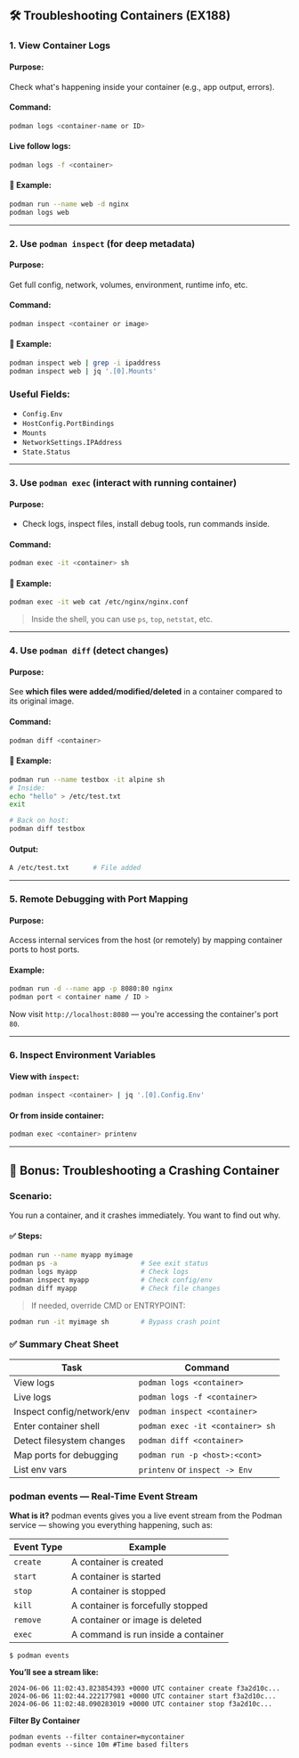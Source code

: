 

## 🛠️  Troubleshooting Containers (EX188)



###  1. View Container Logs

####  Purpose:

Check what's happening inside your container (e.g., app output, errors).

#### Command:

```bash
podman logs <container-name or ID>
```

#### Live follow logs:

```bash
podman logs -f <container>
```

#### 🧪 Example:

```bash
podman run --name web -d nginx
podman logs web
```

---

###  2. Use `podman inspect` (for deep metadata)

####  Purpose:

Get full config, network, volumes, environment, runtime info, etc.

####  Command:

```bash
podman inspect <container or image>
```

#### 🧪 Example:

```bash
podman inspect web | grep -i ipaddress
podman inspect web | jq '.[0].Mounts'
```

###  Useful Fields:

* `Config.Env`
* `HostConfig.PortBindings`
* `Mounts`
* `NetworkSettings.IPAddress`
* `State.Status`

---

### 3. Use `podman exec` (interact with running container)

####  Purpose:

* Check logs, inspect files, install debug tools, run commands inside.

####  Command:

```bash
podman exec -it <container> sh
```

#### 🧪 Example:

```bash
podman exec -it web cat /etc/nginx/nginx.conf
```

> Inside the shell, you can use `ps`, `top`, `netstat`, etc.

---

###  4. Use `podman diff` (detect changes)

####  Purpose:

See **which files were added/modified/deleted** in a container compared to its original image.

####  Command:

```bash
podman diff <container>
```

#### 🧪 Example:

```bash
podman run --name testbox -it alpine sh
# Inside:
echo "hello" > /etc/test.txt
exit

# Back on host:
podman diff testbox
```

####  Output:

```bash
A /etc/test.txt      # File added
```

---

###  5. Remote Debugging with Port Mapping

####  Purpose:

Access internal services from the host (or remotely) by mapping container ports to host ports.

####  Example:

```bash
podman run -d --name app -p 8080:80 nginx
podman port < container name / ID >
```

Now visit `http://localhost:8080` — you're accessing the container's port `80`.

---

###  6. Inspect Environment Variables

####  View with `inspect`:

```bash
podman inspect <container> | jq '.[0].Config.Env'
```

####  Or from inside container:

```bash
podman exec <container> printenv
```

---

## 🧪 Bonus: Troubleshooting a Crashing Container

### Scenario:

You run a container, and it crashes immediately. You want to find out why.

#### ✅ Steps:

```bash
podman run --name myapp myimage
podman ps -a                     # See exit status
podman logs myapp                # Check logs
podman inspect myapp             # Check config/env
podman diff myapp                # Check file changes
```

> If needed, override CMD or ENTRYPOINT:

```bash
podman run -it myimage sh        # Bypass crash point
```


### ✅ Summary Cheat Sheet

| Task                       | Command                          |
| -------------------------- | -------------------------------- |
| View logs                  | `podman logs <container>`        |
| Live logs                  | `podman logs -f <container>`     |
| Inspect config/network/env | `podman inspect <container>`     |
| Enter container shell      | `podman exec -it <container> sh` |
| Detect filesystem changes  | `podman diff <container>`        |
| Map ports for debugging    | `podman run -p <host>:<cont>`    |
| List env vars              | `printenv` or `inspect -> Env`   |


### podman events — Real-Time Event Stream

 **What is it?**
podman events gives you a live event stream from the Podman service — showing you everything happening, such as:

| Event Type | Example                             |
| ---------- | ----------------------------------- |
| `create`   | A container is created              |
| `start`    | A container is started              |
| `stop`     | A container is stopped              |
| `kill`     | A container is forcefully stopped   |
| `remove`   | A container or image is deleted     |
| `exec`     | A command is run inside a container |

```
$ podman events

```
**You’ll see a stream like:**
```
2024-06-06 11:02:43.823854393 +0000 UTC container create f3a2d10c...
2024-06-06 11:02:44.222177981 +0000 UTC container start f3a2d10c...
2024-06-06 11:02:48.090283019 +0000 UTC container stop f3a2d10c...

```
**Filter By Container**
```
podman events --filter container=mycontainer
podman events --since 10m #Time based filters
```